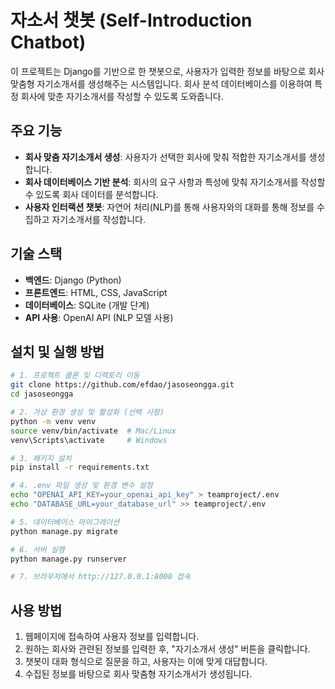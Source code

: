 # 자소서 챗봇 (Self-Introduction Chatbot)

이 프로젝트는 Django를 기반으로 한 챗봇으로, 사용자가 입력한 정보를 바탕으로 회사 맞춤형 자기소개서를 생성해주는 시스템입니다. 회사 분석 데이터베이스를 이용하여 특정 회사에 맞춘 자기소개서를 작성할 수 있도록 도와줍니다.

## 주요 기능

- **회사 맞춤 자기소개서 생성**: 사용자가 선택한 회사에 맞춰 적합한 자기소개서를 생성합니다.
- **회사 데이터베이스 기반 분석**: 회사의 요구 사항과 특성에 맞춰 자기소개서를 작성할 수 있도록 회사 데이터를 분석합니다.
- **사용자 인터랙션 챗봇**: 자연어 처리(NLP)를 통해 사용자와의 대화를 통해 정보를 수집하고 자기소개서를 작성합니다.

## 기술 스택

- **백엔드**: Django (Python)
- **프론트엔드**: HTML, CSS, JavaScript
- **데이터베이스**: SQLite (개발 단계)
- **API 사용**: OpenAI API (NLP 모델 사용)

## 설치 및 실행 방법

```bash
# 1. 프로젝트 클론 및 디렉토리 이동
git clone https://github.com/efdao/jasoseongga.git
cd jasoseongga

# 2. 가상 환경 생성 및 활성화 (선택 사항)
python -m venv venv
source venv/bin/activate  # Mac/Linux
venv\Scripts\activate     # Windows

# 3. 패키지 설치
pip install -r requirements.txt

# 4. .env 파일 생성 및 환경 변수 설정
echo "OPENAI_API_KEY=your_openai_api_key" > teamproject/.env
echo "DATABASE_URL=your_database_url" >> teamproject/.env

# 5. 데이터베이스 마이그레이션
python manage.py migrate

# 6. 서버 실행
python manage.py runserver

# 7. 브라우저에서 http://127.0.0.1:8000 접속
```

## 사용 방법

1. 웹페이지에 접속하여 사용자 정보를 입력합니다.
2. 원하는 회사와 관련된 정보를 입력한 후, "자기소개서 생성" 버튼을 클릭합니다.
3. 챗봇이 대화 형식으로 질문을 하고, 사용자는 이에 맞게 대답합니다.
4. 수집된 정보를 바탕으로 회사 맞춤형 자기소개서가 생성됩니다.

